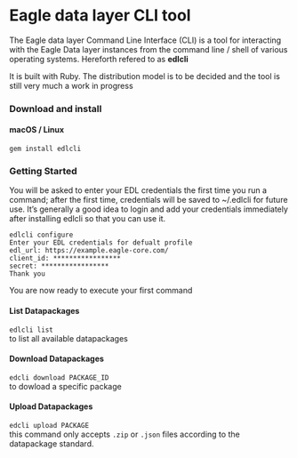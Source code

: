 # Eagle data layer CLI tool
The Eagle data layer Command Line Interface (CLI) is a tool for interacting with the Eagle Data layer instances from the command line / shell of various operating systems. Hereforth refered to as **edlcli**

It is built with Ruby. The distribution model is to be decided and the tool is still very much a work in progress

### Download and install
#### macOS / Linux

`gem install edlcli`

### Getting Started
You will be asked to enter your EDL credentials the first time you run a command; after the first time, credentials will be saved to ~/.edlcli for future use. 
It’s generally a good idea to login and add your credentials immediately after installing edlcli so that you can use it.

```
edlcli configure
Enter your EDL credentials for defualt profile
edl_url: https://example.eagle-core.com/
client_id: *****************
secret: *****************
Thank you
```  
You are now ready to execute your first command

#### List Datapackages
`edlcli list`  
to list all available datapackages

#### Download Datapackages
`edcli download PACKAGE_ID`  
to dowload a specific package

#### Upload Datapackages
`edcli upload PACKAGE`  
this command only accepts `.zip` or `.json` files according to the datapackage standard.


